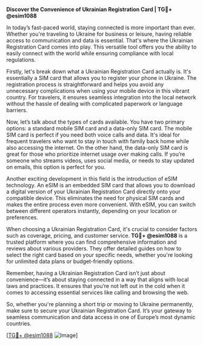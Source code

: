 **Discover the Convenience of Ukrainian Registration Card | TG💪+ @esim1088**

In today’s fast-paced world, staying connected is more important than ever. Whether you're traveling to Ukraine for business or leisure, having reliable access to communication and data is essential. That's where the Ukrainian Registration Card comes into play. This versatile tool offers you the ability to easily connect with the world while ensuring compliance with local regulations.

Firstly, let's break down what a Ukrainian Registration Card actually is. It's essentially a SIM card that allows you to register your phone in Ukraine. The registration process is straightforward and helps you avoid any unnecessary complications when using your mobile device in this vibrant country. For travelers, it ensures seamless integration into the local network without the hassle of dealing with complicated paperwork or language barriers. 

Now, let’s talk about the types of cards available. You have two primary options: a standard mobile SIM card and a data-only SIM card. The mobile SIM card is perfect if you need both voice calls and data. It's ideal for frequent travelers who want to stay in touch with family back home while also accessing the internet. On the other hand, the data-only SIM card is great for those who prioritize internet usage over making calls. If you’re someone who streams videos, uses social media, or needs to stay updated on emails, this option is perfect for you.

Another exciting development in this field is the introduction of eSIM technology. An eSIM is an embedded SIM card that allows you to download a digital version of your Ukrainian Registration Card directly onto your compatible device. This eliminates the need for physical SIM cards and makes the entire process even more convenient. With eSIM, you can switch between different operators instantly, depending on your location or preferences.

When choosing a Ukrainian Registration Card, it's crucial to consider factors such as coverage, pricing, and customer service. **TG💪+ @esim1088** is a trusted platform where you can find comprehensive information and reviews about various providers. They offer detailed guides on how to select the right card based on your specific needs, whether you're looking for unlimited data plans or budget-friendly options.

Remember, having a Ukrainian Registration Card isn’t just about convenience—it’s about staying connected in a way that aligns with local laws and practices. It ensures that you’re not left out in the cold when it comes to accessing essential services like calling and browsing the web.

So, whether you're planning a short trip or moving to Ukraine permanently, make sure to secure your Ukrainian Registration Card. It’s your gateway to seamless communication and data access in one of Europe’s most dynamic countries. 

[[TG💪+ @esim1088](https://t.me/s/esim1088) ![Image](https://i.postimg.cc/Y0z9fWf4/image.png)]